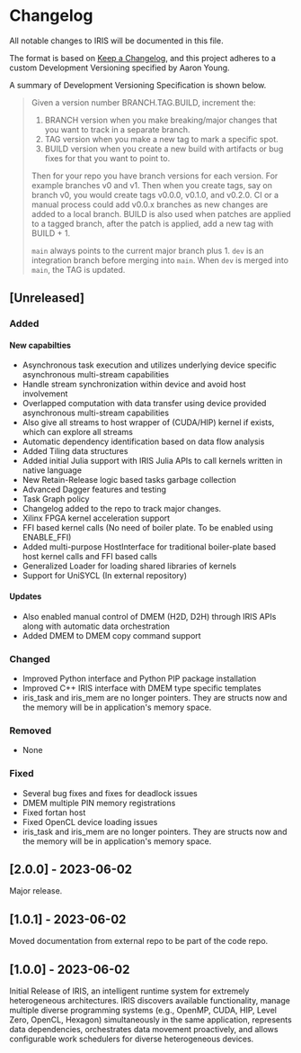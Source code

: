 # Changelog

All notable changes to IRIS will be documented in this file.

The format is based on [Keep a Changelog](https://keepachangelog.com/en/1.1.0/),
and this project adheres to a custom Development Versioning specified by Aaron Young.

A summary of Development Versioning Specification is shown below.

> Given a version number BRANCH.TAG.BUILD, increment the:
> 1. BRANCH version when you make breaking/major changes that you want to track in a separate branch.
> 2. TAG version when you make a new tag to mark a specific spot.
> 3. BUILD version when you create a new build with artifacts or bug fixes for that you want to point to.
>
> Then for your repo you have branch versions for each version. For example branches v0 and v1. Then when you create tags, say on branch v0, you would create tags v0.0.0, v0.1.0, and v0.2.0.
> CI or a manual process could add v0.0.x branches as new changes are added to a local branch. BUILD is also used when patches are applied to a tagged branch, after the patch is applied, add a new tag with BUILD + 1.
>
> `main` always points to the current major branch plus 1. `dev` is an integration branch before merging into `main`. When `dev` is merged into `main`, the TAG is updated.

## [Unreleased]

### Added
#### New capabilties
- Asynchronous task execution and utilizes underlying device specific asynchronous multi-stream capabilities
- Handle stream synchronization within device and avoid host involvement
- Overlapped computation with data transfer using device provided asynchronous multi-stream capabilities
- Also give all streams to host wrapper of (CUDA/HIP) kernel if exists, which can explore all streams
- Automatic dependency identification based on data flow analysis
- Added Tiling data structures
- Added initial Julia support with IRIS Julia APIs to call kernels written in native language
- New Retain-Release logic based tasks garbage collection
- Advanced Dagger features and testing
- Task Graph policy
- Changelog added to the repo to track major changes.
- Xilinx FPGA kernel acceleration support
- FFI based kernel calls (No need of boiler plate. To be enabled using ENABLE_FFI)
- Added multi-purpose HostInterface for traditional boiler-plate based host kernel calls and FFI based calls
- Generalized Loader for loading shared libraries of kernels
- Support for UniSYCL (In external repository)

#### Updates
- Also enabled manual control of DMEM (H2D, D2H) through IRIS APIs along with automatic data orchestration
- Added DMEM to DMEM copy command support

### Changed
- Improved Python interface and Python PIP package installation
- Improved C++ IRIS interface with DMEM type specific templates
- iris_task and iris_mem are no longer pointers. They are structs now and the memory will be in application's memory space.

### Removed
- None

### Fixed
- Several bug fixes and fixes for deadlock issues
- DMEM multiple PIN memory registrations
- Fixed fortan host
- Fixed OpenCL device loading issues
- iris_task and iris_mem are no longer pointers. They are structs now and the memory will be in application's memory space.

## [2.0.0] - 2023-06-02

Major release.

## [1.0.1] - 2023-06-02

Moved documentation from external repo to be part of the code repo.

## [1.0.0] - 2023-06-02

Initial Release of IRIS, an intelligent runtime system for extremely heterogeneous architectures. IRIS discovers available functionality, manage multiple diverse programming
systems (e.g., OpenMP, CUDA, HIP, Level Zero, OpenCL, Hexagon) simultaneously in the same application, represents data dependencies, orchestrates data movement proactively, and allows configurable work schedulers for diverse heterogeneous devices.